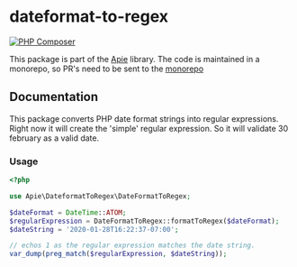 # dateformat-to-regex
[![PHP Composer](https://github.com/apie-lib/dateformat-to-regex/actions/workflows/php.yml/badge.svg?event=push)](https://github.com/apie-lib/dateformat-to-regex/actions/workflows/php.yml)

This package is part of the [Apie](https://github.com/apie-lib) library.
The code is maintained in a monorepo, so PR's need to be sent to the [monorepo](https://github.com/apie-lib/apie-lib-monorepo/pulls)

## Documentation
This package converts PHP date format strings into regular expressions. Right now it will create
the 'simple' regular expression. So it will validate 30 february as a valid date.

### Usage
```php
<?php

use Apie\DateformatToRegex\DateFormatToRegex;

$dateFormat = DateTime::ATOM;
$regularExpression = DateFormatToRegex::formatToRegex($dateFormat);
$dateString = '2020-01-28T16:22:37-07:00';

// echos 1 as the regular expression matches the date string.
var_dump(preg_match($regularExpression, $dateString));

```
